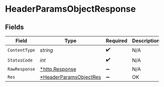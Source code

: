 # HeaderParamsObjectResponse


## Fields

| Field                                                                      | Type                                                                       | Required                                                                   | Description                                                                |
| -------------------------------------------------------------------------- | -------------------------------------------------------------------------- | -------------------------------------------------------------------------- | -------------------------------------------------------------------------- |
| `ContentType`                                                              | *string*                                                                   | :heavy_check_mark:                                                         | N/A                                                                        |
| `StatusCode`                                                               | *int*                                                                      | :heavy_check_mark:                                                         | N/A                                                                        |
| `RawResponse`                                                              | [*http.Response](https://pkg.go.dev/net/http#Response)                     | :heavy_minus_sign:                                                         | N/A                                                                        |
| `Res`                                                                      | [*HeaderParamsObjectRes](../../models/operations/headerparamsobjectres.md) | :heavy_minus_sign:                                                         | OK                                                                         |